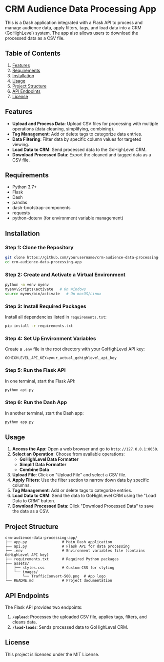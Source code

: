
# CRM Audience Data Processing App

This is a Dash application integrated with a Flask API to process and manage audience data, apply filters, tags, and load data into a CRM (GoHighLevel) system. The app also allows users to download the processed data as a CSV file.

## Table of Contents

1. [Features](#features)
2. [Requirements](#requirements)
3. [Installation](#installation)
4. [Usage](#usage)
5. [Project Structure](#project-structure)
6. [API Endpoints](#api-endpoints)
7. [License](#license)

## Features

- **Upload and Process Data**: Upload CSV files for processing with multiple operations (data cleaning, simplifying, combining).
- **Tag Management**: Add or delete tags to categorize data entries.
- **Data Filtering**: Filter data by specific column values for targeted viewing.
- **Load Data to CRM**: Send processed data to the GoHighLevel CRM.
- **Download Processed Data**: Export the cleaned and tagged data as a CSV file.

## Requirements

- Python 3.7+
- Flask
- Dash
- pandas
- dash-bootstrap-components
- requests
- python-dotenv (for environment variable management)

## Installation

### Step 1: Clone the Repository

```bash
git clone https://github.com/yourusername/crm-audience-data-processing-app.git
cd crm-audience-data-processing-app
```

### Step 2: Create and Activate a Virtual Environment

```bash
python -m venv myenv
myenv\Scripts\activate   # On Windows
source myenv/bin/activate   # On macOS/Linux
```

### Step 3: Install Required Packages

Install all dependencies listed in `requirements.txt`:

```bash
pip install -r requirements.txt
```

### Step 4: Set Up Environment Variables

Create a `.env` file in the root directory with your GoHighLevel API key:

```plaintext
GOHIGHLEVEL_API_KEY=your_actual_gohighlevel_api_key
```

### Step 5: Run the Flask API

In one terminal, start the Flask API:

```bash
python api.py
```

### Step 6: Run the Dash App

In another terminal, start the Dash app:

```bash
python app.py
```

## Usage

1. **Access the App**: Open a web browser and go to `http://127.0.0.1:8050`.
2. **Select an Operation**: Choose from available operations:
   - **GoHighLevel Data Formatter**
   - **Simplif Data Formatter**
   - **Combine Data**
3. **Upload File**: Click on "Upload File" and select a CSV file.
4. **Apply Filters**: Use the filter section to narrow down data by specific columns.
5. **Tag Management**: Add or delete tags to categorize entries.
6. **Load Data to CRM**: Send the data to GoHighLevel CRM using the "Load Data to CRM" button.
7. **Download Processed Data**: Click "Download Processed Data" to save the data as a CSV.

## Project Structure

```plaintext
crm-audience-data-processing-app/
├── app.py                # Main Dash application
├── api.py                # Flask API for data processing
├── .env                  # Environment variables file (contains GoHighLevel API key)
├── requirements.txt      # Required Python packages
├── assets/
│   ├── styles.css        # Custom CSS for styling
│   └── images/
│       └── TrafficConvert-500.png  # App logo
└── README.md             # Project documentation
```

## API Endpoints

The Flask API provides two endpoints:

1. **`/upload`**: Processes the uploaded CSV file, applies tags, filters, and cleans data.
2. **`/load-leads`**: Sends processed data to GoHighLevel CRM.

## License

This project is licensed under the MIT License.
